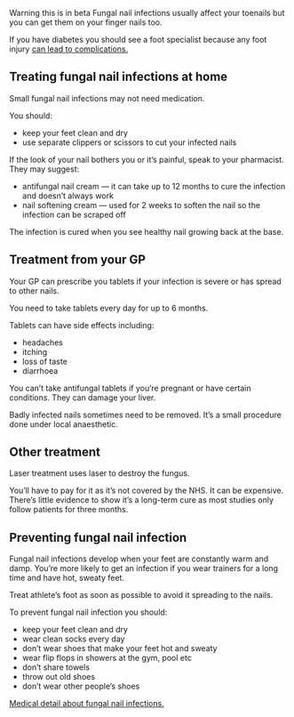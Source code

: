 Warning this is in beta
Fungal nail infections usually affect your toenails but you can get them
on your finger nails too.

If you have diabetes you should see a foot specialist because any foot
injury [can lead to complications.]

## Treating fungal nail infections at home

Small fungal nail infections may not need medication.

You should:

-   keep your feet clean and dry
-   use separate clippers or scissors to cut your infected nails

If the look of your nail bothers you or it’s painful, speak to your
pharmacist. They may suggest:

-   antifungal nail cream — it can take up to 12 months to cure the
    infection and doesn’t always work
-   nail softening cream — used for 2 weeks to soften the nail so the
    infection can be scraped off

The infection is cured when you see healthy nail growing back at the
base.

## Treatment from your GP

Your GP can prescribe you tablets if your infection is severe or has
spread to other nails.

You need to take tablets every day for up to 6 months.

Tablets can have side effects including:

-   headaches
-   itching
-   loss of taste
-   diarrhoea

You can’t take antifungal tablets if you’re pregnant or have certain
conditions. They can damage your liver.

Badly infected nails sometimes need to be removed. It’s a small
procedure done under local anaesthetic.

## Other treatment

Laser treatment uses laser to destroy the fungus.

You’ll have to pay for it as it’s not covered by the NHS. It can be
expensive. There’s little evidence to show it’s a long-term cure as most
studies only follow patients for three months.

## Preventing fungal nail infection

Fungal nail infections develop when your feet are constantly warm and
damp. You’re more likely to get an infection if you wear trainers for a
long time and have hot, sweaty feet.

Treat athlete’s foot as soon as possible to avoid it spreading to the
nails.

To prevent fungal nail infection you should:

-   keep your feet clean and dry
-   wear clean socks every day
-   don’t wear shoes that make your feet hot and sweaty
-   wear flip flops in showers at the gym, pool etc
-   don’t share towels
-   throw out old shoes
-   don’t wear other people’s shoes

[Medical detail about fungal nail infections.]

  [can lead to complications.]: http://www.nhs.uk/Conditions/Diabetes-type2/Pages/Complications.aspx
  [Medical detail about fungal nail infections.]: http://cks.nice.org.uk/fungal-skin-infection-foot#!scenario